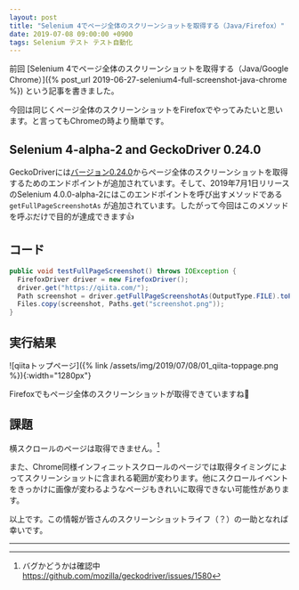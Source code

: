 ```yaml
---
layout: post
title: "Selenium 4でページ全体のスクリーンショットを取得する（Java/Firefox）"
date: 2019-07-08 09:00:00 +0900
tags: Selenium テスト テスト自動化
---
```


前回 [Selenium 4でページ全体のスクリーンショットを取得する（Java/Google Chrome）]({% post_url 2019-06-27-selenium4-full-screenshot-java-chrome %}) という記事を書きました。

今回は同じくページ全体のスクリーンショットをFirefoxでやってみたいと思います。と言ってもChromeの時より簡単です。

## Selenium 4-alpha-2 and GeckoDriver 0.24.0

GeckoDriverには[バージョン0.24.0](https://github.com/mozilla/geckodriver/releases/tag/v0.24.0)からページ全体のスクリーンショットを取得するためのエンドポイントが追加されています。そして、2019年7月1日リリースのSelenium 4.0.0-alpha-2にはこのエンドポイントを呼び出すメソッドである `getFullPageScreenshotAs` が追加されています。したがって今回はこのメソッドを呼ぶだけで目的が達成できます👍

## コード

```java
public void testFullPageScreenshot() throws IOException {
  FirefoxDriver driver = new FirefoxDriver();
  driver.get("https://qiita.com/");
  Path screenshot = driver.getFullPageScreenshotAs(OutputType.FILE).toPath();
  Files.copy(screenshot, Paths.get("screenshot.png"));
}
```
## 実行結果

![qiitaトップページ]({% link /assets/img/2019/07/08/01_qiita-toppage.png %}){:width="1280px"}

Firefoxでもページ全体のスクリーンショットが取得できていますね🎉

## 課題

横スクロールのページは取得できません。[^1]

また、Chrome同様インフィニットスクロールのページでは取得タイミングによってスクリーンショットに含まれる範囲が変わります。他にスクロールイベントをきっかけに画像が変わるようなページもきれいに取得できない可能性があります。


以上です。この情報が皆さんのスクリーンショットライフ（？）の一助となれば幸いです。

---

[^1]: バグかどうかは確認中 <https://github.com/mozilla/geckodriver/issues/1580>